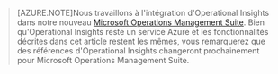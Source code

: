 > [AZURE.NOTE]Nous travaillons à l'intégration d'Operational Insights dans notre nouveau [Microsoft Operations Management Suite](http://microsoft.com/oms). Bien qu'Operational Insights reste un service Azure et les fonctionnalités décrites dans cet article restent les mêmes, vous remarquerez que des références d'Operational Insights changeront prochainement pour Microsoft Operations Management Suite.

<!---HONumber=July15_HO2-->